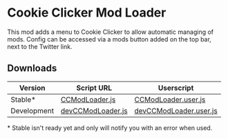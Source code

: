 # Cookie Clicker Mod Loader

This mod adds a menu to Cookie Clicker to allow automatic managing of mods.
Config can be accessed via a mods button added on the top bar, next to the Twitter link.

## Downloads

| Version     | Script URL                  | Userscript                        |
| ----------- | --------------------------- | --------------------------------- |
| Stable\*    | [CCModLoader.js][urlstable] | [CCModLoader.user.js][userstable] |
| Development | [devCCModLoader.js][urldev] | [devCCModLoader.user.js][userdev] |

\* Stable isn't ready yet and only will notify you with an error when used.

[urlstable]: https://faynealdan.github.io/CCModLoader/CCModLoader.js
[urldev]: https://faynealdan.github.io/CCModLoader/devCCModLoader.js
[userstable]: https://faynealdan.github.io/CCModLoader/CCModLoader.user.js
[userdev]: https://faynealdan.github.io/CCModLoader/devCCModLoader.user.js
